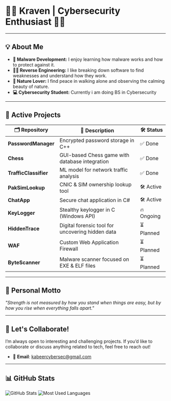# 🏴‍☠️ Kraven | Cybersecurity Enthusiast 🏴‍☠️
---

## 💡 **About Me**

- **🔐 Malware Development:** I enjoy learning how malware works and how to protect against it.
- **🕵️‍♂️ Reverse Engineering:** I like breaking down software to find weaknesses and understand how they work.
- **🌳 Nature Lover:** I find peace in walking alone and observing the calming beauty of nature.
- **💻 Cybersecurity Student:** Currently i am doing BS in Cybersecurity

---
 


## 🚀 Active Projects

| 🗂 Repository                     | 📜 Description                                                   | 🛠 Status |
|----------------------------------|----------------------------------------------------------------|----------|
| **PasswordManager**              | Encrypted password storage in C++                             | ✅ Done  |
| **Chess**                        | GUI-based Chess game with database integration                | ✅ Done  |
| **TrafficClassifier**            | ML model for network traffic analysis                         | ✅ Done  |
| **PakSimLookup**                 | CNIC & SIM ownership lookup tool                              | 🛠 Active |
| **ChatApp**                      | Secure chat application in C#                                 | 🛠 Active |
| **KeyLogger**                    | Stealthy keylogger in C (Windows API)                        | 🔥 Ongoing |
| **HiddenTrace**                   | Digital forensic tool for uncovering hidden data             | ⏳ Planned |
| **WAF**                           | Custom Web Application Firewall                              | ⏳ Planned |
| **ByteScanner**                   | Malware scanner focused on EXE & ELF files                   | ⏳ Planned |

---

## 📝 **Personal Motto**
_"Strength is not measured by how you stand when things are easy, but by how you rise when everything falls apart."_

---

## 🤝 **Let's Collaborate!**
I’m always open to interesting and challenging projects. If you’d like to collaborate or discuss anything related to tech, feel free to reach out!
- 📧 **Email**: [kabeercybersec@gmail.com](mailto:your.email@example.com)

---
## 📊 GitHub Stats

![GitHub Stats](https://github-readme-stats.vercel.app/api?username=0kraven&show_icons=true&theme=tokyonight&hide_border=true)
![Most Used Languages](https://github-readme-stats.vercel.app/api/top-langs/?username=0kraven&layout=compact&theme=gruvbox&hide_border=true)





